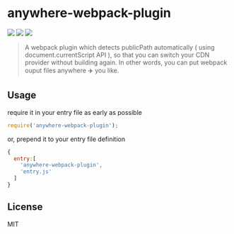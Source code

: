 # anywhere-webpack-plugin
[![](https://img.shields.io/npm/v/anywhere-webpack-plugin.svg)](https://www.npmjs.com/package/anywhere-webpack-plugin)
[![](https://img.shields.io/npm/dm/anywhere-webpack-plugin.svg)](http://npm-stat.com/charts.html?package=anywhere-webpack-plugin)
[![](https://img.shields.io/npm/l/anywhere-webpack-plugin.svg)](https://github.com/wyvernnot/anywhere-webpack-plugin/blob/master/LICENSE)

> A webpack plugin which detects publicPath automatically ( using document.currentScript API ),
> so that you can switch your CDN provider without building again.
> In other words, you can put webpack ouput files anywhere :airplane: you like.

## Usage

require it in your entry file as early as possible

```js
require('anywhere-webpack-plugin');
```

or, prepend it to your entry file definition

```js
{
  entry:[
    'anywhere-webpack-plugin',
    'entry.js'
  ]
}
```

## License

MIT
